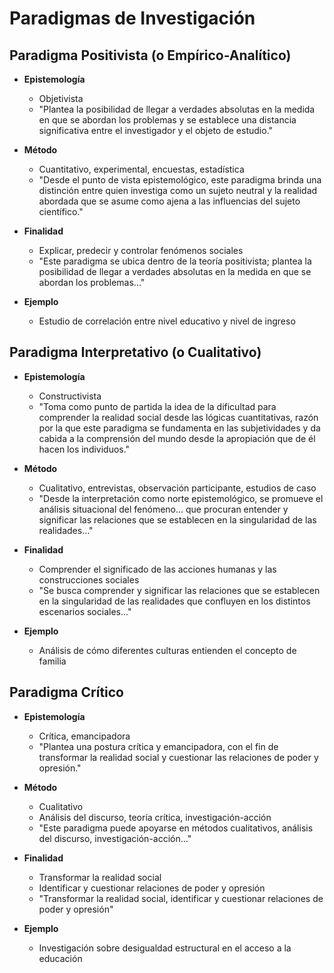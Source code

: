 
# Paradigmas de Investigación

## Paradigma Positivista (o Empírico-Analítico)

- **Epistemología**
  - Objetivista
  - "Plantea la posibilidad de llegar a verdades absolutas en la medida en que se abordan los problemas y se establece una distancia significativa entre el investigador y el objeto de estudio."

- **Método**
  - Cuantitativo, experimental, encuestas, estadística
  - "Desde el punto de vista epistemológico, este paradigma brinda una distinción entre quien investiga como un sujeto neutral y la realidad abordada que se asume como ajena a las influencias del sujeto científico."

- **Finalidad**
  - Explicar, predecir y controlar fenómenos sociales
  - "Este paradigma se ubica dentro de la teoría positivista; plantea la posibilidad de llegar a verdades absolutas en la medida en que se abordan los problemas..."

- **Ejemplo**
  - Estudio de correlación entre nivel educativo y nivel de ingreso

## Paradigma Interpretativo (o Cualitativo)

- **Epistemología**
  - Constructivista
  - "Toma como punto de partida la idea de la dificultad para comprender la realidad social desde las lógicas cuantitativas, razón por la que este paradigma se fundamenta en las subjetividades y da cabida a la comprensión del mundo desde la apropiación que de él hacen los individuos."

- **Método**
  - Cualitativo, entrevistas, observación participante, estudios de caso
  - "Desde la interpretación como norte epistemológico, se promueve el análisis situacional del fenómeno... que procuran entender y significar las relaciones que se establecen en la singularidad de las realidades..."

- **Finalidad**
  - Comprender el significado de las acciones humanas y las construcciones sociales
  - "Se busca comprender y significar las relaciones que se establecen en la singularidad de las realidades que confluyen en los distintos escenarios sociales..."

- **Ejemplo**
  - Análisis de cómo diferentes culturas entienden el concepto de familia

## Paradigma Crítico

- **Epistemología**
  - Crítica, emancipadora
  - "Plantea una postura crítica y emancipadora, con el fin de transformar la realidad social y cuestionar las relaciones de poder y opresión."

- **Método**
  - Cualitativo
  - Análisis del discurso, teoría crítica, investigación-acción
  - "Este paradigma puede apoyarse en métodos cualitativos, análisis del discurso, investigación-acción..."

- **Finalidad**
  - Transformar la realidad social
  - Identificar y cuestionar relaciones de poder y opresión
  - "Transformar la realidad social, identificar y cuestionar relaciones de poder y opresión"

- **Ejemplo**
  - Investigación sobre desigualdad estructural en el acceso a la educación
